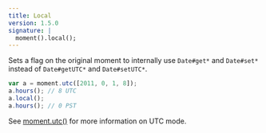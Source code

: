 ```yaml
---
title: Local
version: 1.5.0
signature: |
  moment().local();
---
```



Sets a flag on the original moment to internally use `Date#get*` and `Date#set*` instead of `Date#getUTC*` and `Date#setUTC*`.

```javascript
var a = moment.utc([2011, 0, 1, 8]);
a.hours(); // 8 UTC
a.local();
a.hours(); // 0 PST
```

See [moment.utc()](#/parsing/utc/) for more information on UTC mode.
